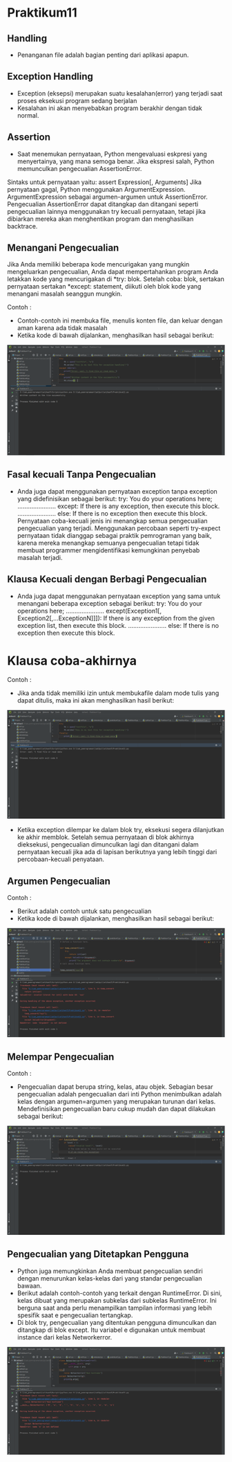 # Praktikum11

## Handling
- Penanganan file adalah bagian penting dari aplikasi apapun.

## Exception Handling
- Exception (eksepsi) merupakan suatu kesalahan(error) yang terjadi saat proses eksekusi program sedang berjalan
- Kesalahan ini akan menyebabkan program berakhir dengan tidak normal.

## Assertion
- Saat menemukan pernyataan, Python mengevaluasi eskpresi yang menyertainya, yang mana semoga benar. Jika ekspresi salah, Python memunculkan pengecualian AssertionError.

Sintaks untuk pernyataan yaitu: assert Expression[, Arguments] Jika pernyataan gagal, Python menggunakan ArgumentExpression. ArgumentExpression sebagai argumen-argumen untuk AssertionError. Pengecualian AssertionError dapat ditangkap dan ditangani seperti pengecualian lainnya menggunakan try kecuali pernyataan, tetapi jika dibiarkan mereka akan menghentikan program dan menghasilkan backtrace.


## Menangani Pengecualian
Jika Anda memiliki beberapa kode mencurigakan yang mungkin mengeluarkan pengecualian, Anda dapat mempertahankan program Anda letakkan kode yang mencurigakan di *try: blok. Setelah coba: blok, sertakan pernyataan sertakan *except: statement, diikuti oleh blok kode yang menangani masalah seanggun mungkin.

Contoh :

- Contoh-contoh ini membuka file, menulis konten file, dan keluar dengan aman karena ada tidak masalah
- Ketika kode di bawah dijalankan, menghasilkan hasil sebagai berikut:

![gambar 1](ss/1.png)

## Fasal kecuali Tanpa Pengecualian
- Anda juga dapat menggunakan pernyataan exception tanpa exception yang didefinisikan sebagai berikut: try: You do your operations here; ...................... except: If there is any exception, then execute this block. ...................... else: If there is no exception then execute this block. Pernyataan coba-kecuali jenis ini menangkap semua pengecualian pengecualian yang terjadi. Menggunakan percobaan seperti try-expect pernyataan tidak dianggap sebagai praktik pemrograman yang baik, karena mereka menangkap semuanya pengecualian tetapi tidak membuat programmer mengidentifikasi kemungkinan penyebab masalah terjadi.

## Klausa Kecuali dengan Berbagi Pengecualian
- Anda juga dapat menggunakan pernyataan exception yang sama untuk menangani beberapa exception sebagai berikut: try: You do your operations here; ...................... except(Exception1[, Exception2[,...ExceptionN]]]): If there is any exception from the given exception list, then execute this block. ...................... else: If there is no exception then execute this block.

# Klausa coba-akhirnya
Contoh :

- Jika anda tidak memiliki izin untuk membukafile dalam mode tulis yang dapat ditulis, maka ini akan menghasilkan hasil berikut:

![gambar 2](ss/2.png)

- Ketika exception dilempar ke dalam blok try, eksekusi segera dilanjutkan ke akhir memblok. Setelah semua pernyataan di blok akhirnya dieksekusi, pengecualian dimunculkan lagi dan ditangani dalam pernyataan kecuali jika ada di lapisan berikutnya yang lebih tinggi dari percobaan-kecuali penyataan.

## Argumen Pengecualian
Contoh :

- Berikut adalah contoh untuk satu pengecualian
- Ketika kode di bawah dijalankan, menghasilkan hasil sebagai berikut:

![gambar 3](ss/3.png)

## Melempar Pengecualian
Contoh :

- Pengecualian dapat berupa string, kelas, atau objek. Sebagian besar pengecualian adalah pengecualian dari inti Python menimbulkan adalah kelas dengan argumen=argumen yang merupakan turunan dari kelas. Mendefinisikan pengecualian baru cukup mudah dan dapat dilakukan sebagai berikut:

![gambar 4](ss/4.png)

## Pengecualian yang Ditetapkan Pengguna
- Python juga memungkinkan Anda membuat pengecualian sendiri dengan menurunkan kelas-kelas dari yang standar pengecualian bawaan.
- Berikut adalah contoh-contoh yang terkait dengan RuntimeError. Di sini, kelas dibuat yang merupakan subkelas dari subkelas RuntimeError. Ini berguna saat anda perlu menampilkan tampilan informasi yang lebih spesifik saat e pengecualian tertangkap.
- Di blok try, pengecualian yang ditentukan pengguna dimunculkan dan ditangkap di blok except. Itu variabel e digunakan untuk membuat instance dari kelas Networkerror.

![gambar 5](ss/5.png)

